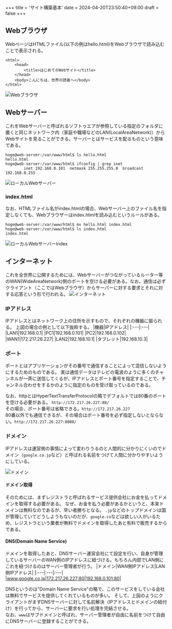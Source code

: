 +++
title = 'サイト構築基本'
date = 2024-04-20T23:50:40+09:00
draft = false
+++

## Webブラウザ
WebページはHTMLファイル(以下の例はhello.html)をWebブラウザで読み込むことで表示される。

```
<html>
    <head>
        <title>はじめてのWebサイト</title>
    </head>
    <body>こんにちは、世界の読者へ</body>
</html>
```
![Webブラウザ](/images/web-browser.png)  

## Webサーバー
これをWebサーバーと呼ばれるソフトゥエアが参照している指定のフォルダに置くと同じネットワーク内（家庭や職場などのLAN(LocalAreaNetwork)）からWebサイトを見ることができる。サーバーとはサービスを配るものという意味である。

```
hoge@web-server:/var/www/html$ ls hello.html
hello.html
hoge@web-server:/var/www/html$ ifconfig | grep inet
        inet 192.168.0.101  netmask 255.255.255.0  broadcast 192.168.0.255
```
![ローカルWebサーバー](/images/local-web-server.png)  

### index.html
なお、HTMLファイル名がindex.htmlの場合、Webサーバー上のファイル名を指定しなくても、Webブラウザーはindex.htmlを読み込むというルールがある。
```
hoge@web-server:/var/www/html$ mv hello.html index.html
hoge@web-server:/var/www/html$ ls index.html
index.html
```
![ローカルWebサーバーIndex](/images/local-web-server-index.png)

## インターネット
これを全世界に公開するためには、Webサーバーがつながっているルーター等のWAN(WideAreaNetwork)側のポートを空ける必要がある。なお、通信は必ずクライアント（ここではWebブラウザ）からサーバーに対する要求とそれに対する応答という形で行われる。
![インターネット](/images/internet.png)

### IPアドレス
IPアドレスとはネットワーク上の住所を示すもので、それぞれの機器に振られる。
上図の場合の例として以下抜粋する。
|機器|IPアドレス|
|:---|:---|
|LAN1|192.168.0.1|
|PC1|192.168.0.101|
|PC2|192.168.0.102|
|WAN1|172.217.26.227|
|LAN2|192.168.10.1|
|タブレット|192.168.10.3|

### ポート
ポートとはアプリケーションがその番号で通信することによって混信しないようにするためのものである。
実は通信データはテレビの電波のように多くのチャンネルが一斉に送信してくるが、IPアドレスとポート番号を指定することで、チャンネル合わせをするかのように指定のものを受け取っているのである。

なお、httpとはHyperTextTransferProtocolの略でデフォルトでは80番のポートを空ける必要がある。 `http://172.217.26.227:80/`  
その場合、ポート番号は省略できる。`http://172.217.26.227`  
80番以外でも通信できるが、その場合はポート番号を必ず指定しないとならない。`http://172.217.26.227:8080/`  

### ドメイン
IPアドレスは運営側の事情によって変わりうるのと人間的に分かりにくいのでドメイン（`google.co.jp`など）と呼ばれる名前をつけて人間に分かりやすいようにしている。

![ドメイン](/images/domain.png)

#### ドメイン取得
そのためには、まずレジストラと呼ばれるサービス提供会社にお金を払ってドメインを取得する必要がある。
なぜ、お金を払う必要があるかというと、本来ドメインは無料なのであるが、早い者勝ちとなる。
`.jp`などのトップドメインは国が管理していてどうしようもないのだが、`google.co`などは欲しい人がいるため、レジストラという業者が無料でドメインを取得したあと有料で販売するからである。

#### DNS(Domain Name Service)
ドメインを取得したあと、DNSサーバー運営会社にて設定を行い、自身が管理しているサーバーのWAN側のIPアドレスに紐づける。もちろん内部でLAN側にこれを紐づけるのはサーバー管理者が行う。
|ドメイン|WAN側IPアドレス|LAN側IPアドレス|
|:---|:---|:---|
|www.google.co.jp|172.217.26.227:80|192.168.0.101:80|

DNSというのは"Domain Name Service"の略で、このサービスをしている会社は無料でサービスを提供してくれているものが多い。
そして、上図のようにクライアントがまずDNSサーバーに対して名前解決（IPアドレスとドメインの紐付け）を行ってから、サーバーに要求を行い処理を完結させる。  
なお、`www`はサブドメインと呼ばれ、サーバー管理者が自由に名前をつけて自由にDNSサーバーに登録することができる。